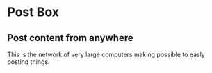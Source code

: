 # Post Box
## Post content from anywhere
This is the network of very large computers making possible to easly posting things.